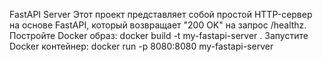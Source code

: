 FastAPI Server
Этот проект представляет собой простой HTTP-сервер на основе FastAPI, который возвращает "200 OK" на запрос /healthz.
Постройте Docker образ:
docker build -t my-fastapi-server .
Запустите Docker контейнер:
docker run -p 8080:8080 my-fastapi-server
